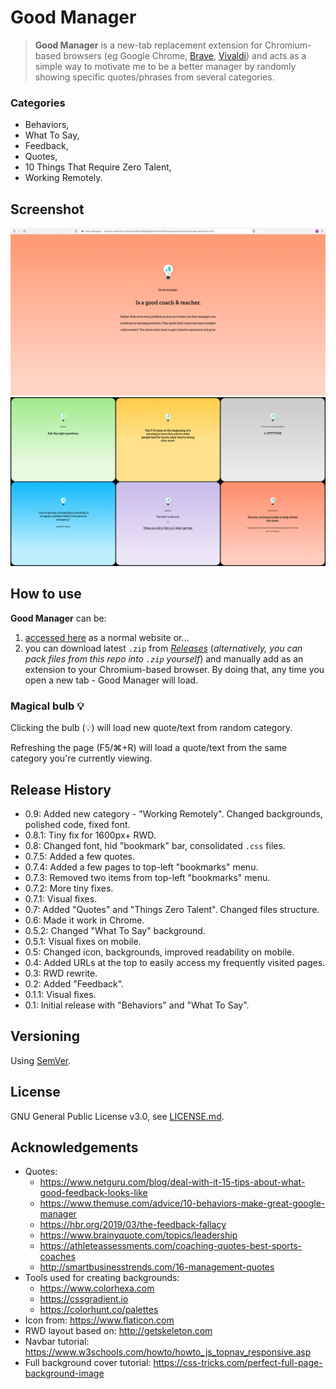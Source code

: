 # Good Manager

>**Good Manager** is a new-tab replacement extension for Chromium-based browsers (eg Google Chrome, [Brave](https://brave.com/), [Vivaldi](https://vivaldi.com)) and acts as a simple way to motivate me to be a better manager by randomly showing specific quotes/phrases from several categories.

### Categories

- Behaviors,
- What To Say,
- Feedback,
- Quotes,
- 10 Things That Require Zero Talent,
- Working Remotely.

## Screenshot

![Screenshot2](https://raw.githubusercontent.com/vardecab/good-manager/master/images/Screenshot2.png)
![Screenshot1](https://raw.githubusercontent.com/vardecab/good-manager/master/images/Screenshot1.png)

## How to use

**Good Manager** can be:
1) [accessed here](https://vardecab.github.io/good-manager/chooser.html) as a normal website or... 
2) you can download latest `.zip` from [_Releases_](https://github.com/vardecab/good-manager/releases)  (_alternatively, you can pack files from this repo into `.zip` yourself_) and manually add as an extension to your Chromium-based browser. By doing that, any time you open a new tab - Good Manager will load.

### Magical bulb 💡

Clicking the bulb (💡) will load new quote/text from random category. 

Refreshing the page (F5/⌘+R) will load a quote/text from the same category you're currently viewing.

## Release History 

- 0.9: Added new category - "Working Remotely". Changed backgrounds, polished code, fixed font. 
- 0.8.1: Tiny fix for 1600px+ RWD.
- 0.8: Changed font, hid "bookmark" bar, consolidated `.css` files.
- 0.7.5: Added a few quotes.
- 0.7.4: Added a few pages to top-left "bookmarks" menu.
- 0.7.3: Removed two items from top-left "bookmarks" menu. 
- 0.7.2: More tiny fixes.
- 0.7.1: Visual fixes.
- 0.7: Added "Quotes" and "Things Zero Talent". Changed files structure.
- 0.6: Made it work in Chrome.
- 0.5.2: Changed "What To Say" background.
- 0.5.1: Visual fixes on mobile.
- 0.5: Changed icon, backgrounds, improved readability on mobile.
- 0.4: Added URLs at the top to easily access my frequently visited pages.
- 0.3: RWD rewrite.
- 0.2: Added "Feedback".
- 0.1.1: Visual fixes.
- 0.1: Initial release with "Behaviors" and "What To Say".
  
## Versioning

Using [SemVer](http://semver.org/).

## License

GNU General Public License v3.0, see [LICENSE.md](https://github.com/vardecab/good-manager/blob/master/LICENSE).

## Acknowledgements

- Quotes: 
    - https://www.netguru.com/blog/deal-with-it-15-tips-about-what-good-feedback-looks-like
    - https://www.themuse.com/advice/10-behaviors-make-great-google-manager
    - https://hbr.org/2019/03/the-feedback-fallacy
    - https://www.brainyquote.com/topics/leadership
    - https://athleteassessments.com/coaching-quotes-best-sports-coaches
    - http://smartbusinesstrends.com/16-management-quotes
- Tools used for creating backgrounds: 
    - https://www.colorhexa.com
    - https://cssgradient.io
    - https://colorhunt.co/palettes
- Icon from: https://www.flaticon.com
- RWD layout based on: http://getskeleton.com
- Navbar tutorial: https://www.w3schools.com/howto/howto_js_topnav_responsive.asp
- Full background cover tutorial: https://css-tricks.com/perfect-full-page-background-image
